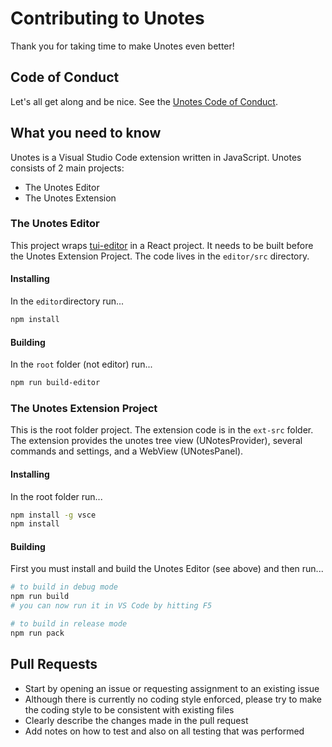 # Contributing to Unotes

Thank you for taking time to make Unotes even better!

## Code of Conduct

Let's all get along and be nice. See the [Unotes Code of Conduct](https://github.com/ryanmcalister/unotes/blob/master/CODE_OF_CONDUCT.md).

## What you need to know

Unotes is a Visual Studio Code extension written in JavaScript. Unotes consists of 2 main projects:

- The Unotes Editor
- The Unotes Extension

### The Unotes Editor

This project wraps [tui-editor](https://github.com/nhn/tui.editor) in a React project. It needs to be built before the Unotes Extension Project. The code lives in the `editor/src` directory.

#### Installing

In the `editor`directory run...

```bash
npm install
```

#### Building

In the `root` folder (not editor) run...

```bash
npm run build-editor
```

### The Unotes Extension Project

This is the root folder project. The extension code is in the `ext-src` folder. The extension provides the unotes tree view (UNotesProvider), several commands and settings, and a WebView (UNotesPanel).

#### Installing

In the root folder run...

```bash
npm install -g vsce
npm install
```

#### Building

First you must install and build the Unotes Editor (see above) and then run...

```bash
# to build in debug mode
npm run build
# you can now run it in VS Code by hitting F5

# to build in release mode
npm run pack
```

## Pull Requests

- Start by opening an issue or requesting assignment to an existing issue
- Although there is currently no coding style enforced, please try to make the coding style to be consistent with existing files
- Clearly describe the changes made in the pull request
- Add notes on how to test and also on all testing that was performed
